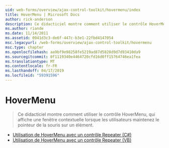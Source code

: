 ```yaml
---
uid: web-forms/overview/ajax-control-toolkit/hovermenu/index
title: HoverMenu | Microsoft Docs
author: rick-anderson
description: Ce didacticiel montre comment utiliser le contrôle HoverMenu, qui affiche une fenêtre contextuelle lorsque les utilisateurs maintenez le pointeur de la souris sur un élément.
ms.author: riande
ms.date: 11/14/2011
ms.assetid: 0941d3c3-de6f-447c-b3e1-22fbd4147054
msc.legacyurl: /web-forms/overview/ajax-control-toolkit/hovermenu
msc.type: chapter
ms.openlocfilehash: aa9bf9e98258fe5219ad87d5828d9d7d93410da9
ms.sourcegitcommit: 0f1119340e4464720cfd16d0ff15764746ea1fea
ms.translationtype: MT
ms.contentlocale: fr-FR
ms.lasthandoff: 04/17/2019
ms.locfileid: "59391596"
---
```

# <a name="hovermenu"></a>HoverMenu

> Ce didacticiel montre comment utiliser le contrôle HoverMenu, qui affiche une fenêtre contextuelle lorsque les utilisateurs maintenez le pointeur de la souris sur un élément.


- [Utilisation de HoverMenu avec un contrôle Repeater (C#)](using-hovermenu-with-a-repeater-control-cs.md)
- [Utilisation de HoverMenu avec un contrôle Repeater (VB)](using-hovermenu-with-a-repeater-control-vb.md)

